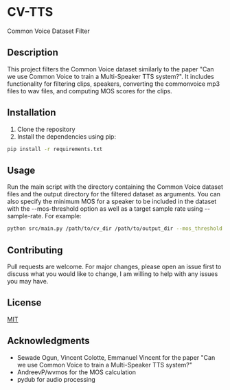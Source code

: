 # CV-TTS
Common Voice Dataset Filter

## Description
This project filters the Common Voice dataset similarly to the paper "Can we use Common Voice to train a Multi-Speaker TTS system?". It includes functionality for filtering clips, speakers, converting the commonvoice mp3 files to wav files, and computing MOS scores for the clips.


## Installation
1. Clone the repository
2. Install the dependencies using pip:
```bash
pip install -r requirements.txt
```

## Usage
Run the main script with the directory containing the Common Voice dataset files and the output directory for the filtered dataset as arguments. You can also specify the minimum MOS for a speaker to be included in the dataset with the --mos-threshold option as well as a target sample rate using --sample-rate. For example:
```bash
python src/main.py /path/to/cv_dir /path/to/output_dir --mos_threshold 3.0 --sample-rate 22050
```

## Contributing
Pull requests are welcome. For major changes, please open an issue first to discuss what you would like to change, I am willing to help with any issues you may have.

## License
[MIT](LICENSE.md)

## Acknowledgments
- Sewade Ogun, Vincent Colotte, Emmanuel Vincent for the paper "Can we use Common Voice to train a Multi-Speaker TTS system?"
- AndreevP/wvmos for the MOS calculation
- pydub for audio processing
